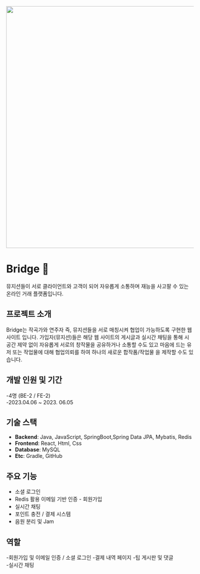 <img src="https://github.com/user-attachments/assets/f06a4322-2ef4-40d6-b130-15334cbc990b" width="650">

# Bridge 🐾  
뮤지션들이 서로 클라이언트와 고객이 되어 자유롭게 소통하며 재능을 사고팔 수 있는 온라인 거래 플랫폼입니다.

## 프로젝트 소개
Bridge는 작곡가와 연주자 즉, 뮤지션들을 서로 매칭시켜 협업이 가능하도록 구현한 웹사이트 입니다. 가입자(뮤지션)들은 해당 웹 사이트의 게시글과 실시간 채팅을 통해 시공간 제약 없이 자유롭게 서로의 창작물을 공유하거나 소통할 수도 있고 마음에 드는 유저 또는 작업물에 대해 협업의뢰를 하여 하나의 새로운 합작품/작업물 을 제작할 수도 있습니다. 

## 개발 인원 및 기간
-4명 (BE-2 / FE-2)  
-2023.04.06 ~ 2023. 06.05  
  
  
## 기술 스택
- **Backend**: Java, JavaScript, SpringBoot,Spring Data JPA, Mybatis, Redis
- **Frontend**: React, Html, Css 
- **Database**: MySQL  
- **Etc**: Gradle, GitHub  

  
## 주요 기능
- 소셜 로그인
- Redis 활용 이메일 기반 인증 - 회원가입
- 실시간 채팅 
- 포인트 충전 / 결제 시스템
- 음원 분리 및 Jam 

  
## 역할    
-회원가입 및 이메일 인증 / 소셜 로그인
-결제 내역 페이지 
-팁 게시판 및 댓글  
-실시간 채팅 

<!--
## 역할
- 회원가입, 로그인
- 업체 등록 및 상세페이지 제작
    - 업체 소개 & 첨부파일(이미지)등록
    - 리뷰 리스트
    - 별점, 평점 기능 추가
-->

 
